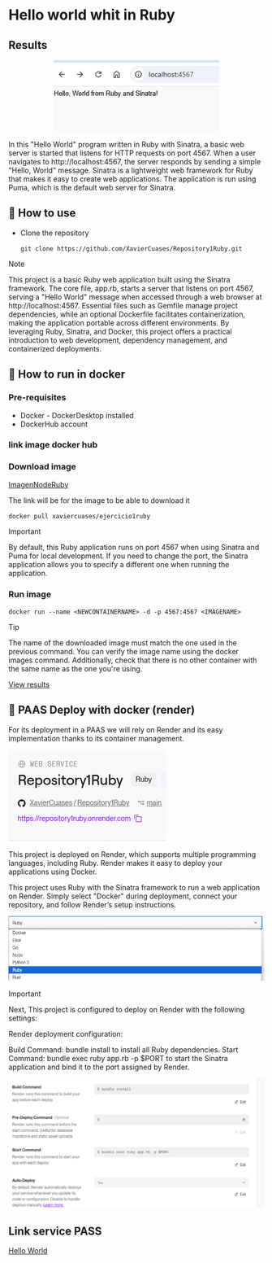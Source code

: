 # Hello world whit in Ruby
## Results
<p align="center">
   <img src="./resultados/resultado1.png" alt="Hello from NodeJS">
</p>

In this "Hello World" program written in Ruby with Sinatra, a basic web server is started that listens for HTTP requests on port 4567. When a user navigates to http://localhost:4567, the server responds by sending a simple "Hello, World" message. Sinatra is a lightweight web framework for Ruby that makes it easy to create web applications. The application is run using Puma, which is the default web server for Sinatra.

## :open_book: How to use
* Clone the repository

    ```
    git clone https://github.com/XavierCuases/Repository1Ruby.git
    ```
> [!NOTE]
This project is a basic Ruby web application built using the Sinatra framework. The core file, app.rb, starts a server that listens on port 4567, serving a "Hello World" message when accessed through a web browser at http://localhost:4567. Essential files such as Gemfile manage project dependencies, while an optional Dockerfile facilitates containerization, making the application portable across different environments.
By leveraging Ruby, Sinatra, and Docker, this project offers a practical introduction to web development, dependency management, and containerized deployments.

## :rocket: How to run in docker
### Pre-requisites
* Docker - DockerDesktop installed
* DockerHub account

### link image docker hub 

### Download image

[ImagenNodeRuby](https://hub.docker.com/r/xaviercuases/ejercicio1ruby "click for visit")

The link will be for the image to be able to download it
```
docker pull xaviercuases/ejercicio1ruby
```
> [!IMPORTANT]
> By default, this Ruby application runs on port 4567 when using Sinatra and Puma for local development. If you need to change the port, the Sinatra application allows you to specify a different one when running the application.
### Run image
```
docker run --name <NEWCONTAINERNAME> -d -p 4567:4567 <IMAGENAME>
```
> [!TIP]
> The name of the downloaded image must match the one used in the previous command. You can verify the image name using the docker images command. Additionally, check that there is no other container with the same name as the one you're using.

[View results](#results)

## :light_rail: PAAS Deploy with docker (render)
For its deployment in a PAAS we will rely on Render and its easy implementation thanks to its container management. 

![Render Service](./resultados/render1.png "Service")

This project is deployed on Render, which supports multiple programming languages, including Ruby. Render makes it easy to deploy your applications using Docker.

This project uses Ruby with the Sinatra framework to run a web application on Render. Simply select "Docker" during deployment, connect your repository, and follow Render’s setup instructions.

![Build Container](./resultados/render2.png "Build Configuration")

> [!IMPORTANT]
> Next, This project is configured to deploy on Render with the following settings:

Render deployment configuration:

Build Command: bundle install to install all Ruby dependencies.
Start Command: bundle exec ruby app.rb -p $PORT to start the Sinatra application and bind it to the port assigned by Render.


![Generate Domain](./resultados/render3.png "Domain")

## Link service PASS

[Hello World](https://repository1ruby.onrender.com "click for visit")
